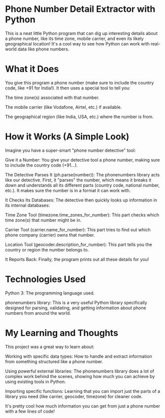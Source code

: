 # Phone Number Detail Extractor with Python
This is a neat little Python program that can dig up interesting details about a phone number, like its time zone, mobile carrier, and even its likely geographical location! It's a cool way to see how Python can work with real-world data like phone numbers.

# What it Does
You give this program a phone number (make sure to include the country code, like +91 for India!). It then uses a special tool to tell you:

The time zone(s) associated with that number.

The mobile carrier (like Vodafone, Airtel, etc.) if available.

The geographical region (like India, USA, etc.) where the number is from.

# How it Works (A Simple Look)
Imagine you have a super-smart "phone number detective" tool:

Give it a Number: You give your detective tool a phone number, making sure to include the country code (+91...).

The Detective Parses It (ph.parse(number)): The phonenumbers library acts like our detective. First, it "parses" the number, which means it breaks it down and understands all its different parts (country code, national number, etc.). It makes sure the number is in a format it can work with.

It Checks Its Databases: The detective then quickly looks up information in its internal databases:

Time Zone Tool (timezone.time_zones_for_number): This part checks which time zone(s) that number might be in.

Carrier Tool (carrier.name_for_number): This part tries to find out which phone company (carrier) owns that number.

Location Tool (geocoder.description_for_number): This part tells you the country or region the number belongs to.

It Reports Back: Finally, the program prints out all these details for you!

# Technologies Used
Python 3: The programming language used.

phonenumbers library: This is a very useful Python library specifically designed for parsing, validating, and getting information about phone numbers from around the world.

# My Learning and Thoughts
This project was a great way to learn about:

Working with specific data types: How to handle and extract information from something structured like a phone number.

Using powerful external libraries: The phonenumbers library does a lot of complex work behind the scenes, showing how much you can achieve by using existing tools in Python.

Importing specific functions: Learning that you can import just the parts of a library you need (like carrier, geocoder, timezone) for cleaner code.

It's pretty cool how much information you can get from just a phone number with a few lines of code!
